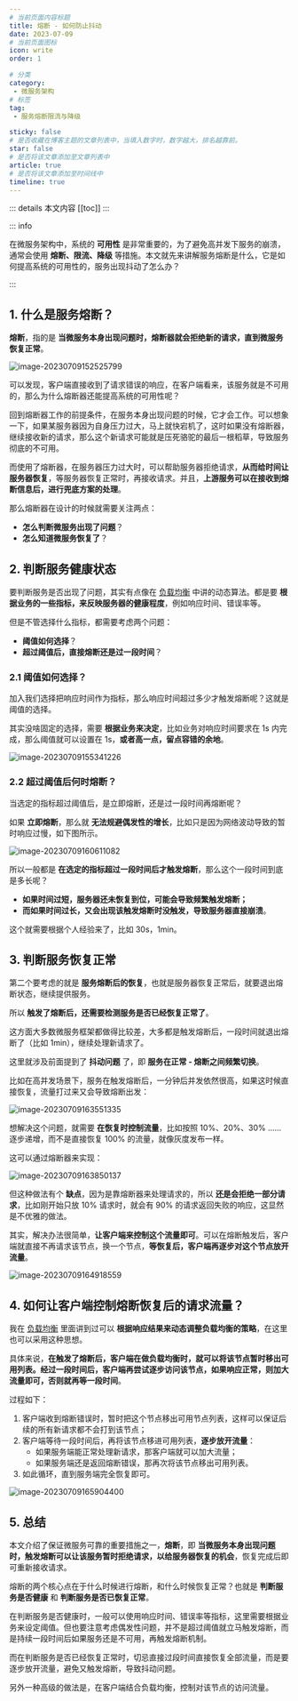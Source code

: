 ```yaml
---
# 当前页面内容标题
title: 熔断 - 如何防止抖动
date: 2023-07-09
# 当前页面图标
icon: write
order: 1

# 分类
category:
 - 微服务架构
# 标签
tag:
 - 服务熔断限流与降级

sticky: false
# 是否收藏在博客主题的文章列表中，当填入数字时，数字越大，排名越靠前。
star: false
# 是否将该文章添加至文章列表中
article: true
# 是否将该文章添加至时间线中
timeline: true
---
```



::: details 本文内容
[[toc]]
:::

::: info

在微服务架构中，系统的 **可用性** 是非常重要的，为了避免高并发下服务的崩溃，通常会使用 **熔断、限流、降级** 等措施。本文就先来讲解服务熔断是什么，它是如何提高系统的可用性的，服务出现抖动了怎么办？

:::

## 1. 什么是服务熔断？

**熔断**，指的是 **当微服务本身出现问题时，熔断器就会拒绝新的请求，直到微服务恢复正常**。

![image-20230709152525799](https://run-notes.oss-cn-beijing.aliyuncs.com/notes/202307091525850.png)

可以发现，客户端直接收到了请求错误的响应，在客户端看来，该服务就是不可用的，那么为什么熔断器还能提高系统的可用性呢？

回到熔断器工作的前提条件，在服务本身出现问题的时候，它才会工作。可以想象一下，如果某服务器因为自身压力过大，马上就快宕机了，这时如果没有熔断器，继续接收新的请求，那么这个新请求可能就是压死骆驼的最后一根稻草，导致服务彻底的不可用。

而使用了熔断器，在服务器压力过大时，可以帮助服务器拒绝请求，**从而给时间让服务器恢复**，等服务器恢复正常时，再接收请求。并且，**上游服务可以在接收到熔断信息后，进行兜底方案的处理**。

那么熔断器在设计的时候就需要关注两点：

- **怎么判断微服务出现了问题**？
- **怎么知道微服务恢复了**？

## 2. 判断服务健康状态

要判断服务是否出现了问题，其实有点像在 [负载均衡](https://aruni.me/studynotes/microservice/load_balance/%E5%B8%B8%E8%A7%81%E8%B4%9F%E8%BD%BD%E5%9D%87%E8%A1%A1%E7%AE%97%E6%B3%95.html) 中讲的动态算法。都是要 **根据业务的一些指标，来反映服务器的健康程度**，例如响应时间、错误率等。

但是不管选择什么指标，都需要考虑两个问题：

- **阈值如何选择**？
- **超过阈值后，直接熔断还是过一段时间**？

### 2.1 阈值如何选择？

加入我们选择把响应时间作为指标，那么响应时间超过多少才触发熔断呢？这就是阈值的选择。

其实没啥固定的选择，需要 **根据业务来决定**，比如业务对响应时间要求在 1s 内完成，那么阈值就可以设置在 1s，**或者高一点，留点容错的余地**。

![image-20230709155341226](https://run-notes.oss-cn-beijing.aliyuncs.com/notes/202307091553358.png)

### 2.2 超过阈值后何时熔断？

当选定的指标超过阈值后，是立即熔断，还是过一段时间再熔断呢？

如果 **立即熔断**，那么就 **无法规避偶发性的增长**，比如只是因为网络波动导致的暂时响应过慢，如下图所示。

![image-20230709160611082](https://run-notes.oss-cn-beijing.aliyuncs.com/notes/202307091606137.png)

所以一般都是 **在选定的指标超过一段时间后才触发熔断**，那么这个一段时间到底是多长呢？

- **如果时间过短，服务器还未恢复到位，可能会导致频繁触发熔断；**
- **而如果时间过长，又会出现该触发熔断时没触发，导致服务器直接崩溃**。

这个就需要根据个人经验来了，比如 30s，1min。

## 3. 判断服务恢复正常

第二个要考虑的就是 **服务熔断后的恢复**，也就是服务器恢复正常后，就要退出熔断状态，继续提供服务。

所以 **触发了熔断后，还需要检测服务是否已经恢复正常了**。

这方面大多数微服务框架都做得比较差，大多都是触发熔断后，一段时间就退出熔断了（比如 1min），继续处理新请求了。

这里就涉及前面提到了 **抖动问题** 了，即 **服务在正常 - 熔断之间频繁切换**。

比如在高并发场景下，服务在触发熔断后，一分钟后并发依然很高，如果这时候直接恢复，流量打过来又会导致熔断出发：

![image-20230709163551335](https://run-notes.oss-cn-beijing.aliyuncs.com/notes/202307091635855.png)

想解决这个问题，就需要 **在恢复时控制流量**，比如按照 10%、20%、30% ...... 逐步递增，而不是直接恢复 100% 的流量，就像灰度发布一样。

这可以通过熔断器来实现：

![image-20230709163850137](https://run-notes.oss-cn-beijing.aliyuncs.com/notes/202307091638999.png)

但这种做法有个 **缺点**，因为是靠熔断器来处理请求的，所以 **还是会拒绝一部分请求**，比如刚开始只放 10% 请求时，就会有 90% 的请求返回失败的响应，这显然是不优雅的做法。

其实，解决办法很简单，**让客户端来控制这个流量即可**。可以在熔断触发后，客户端就直接不再请求该节点，换一个节点，**等恢复后，客户端再逐步对这个节点放开流量**。

![image-20230709164918559](https://run-notes.oss-cn-beijing.aliyuncs.com/notes/202307091649133.png)

## 4. 如何让客户端控制熔断恢复后的请求流量？

我在 [负载均衡](https://aruni.me/studynotes/microservice/load_balance/%E5%B8%B8%E8%A7%81%E8%B4%9F%E8%BD%BD%E5%9D%87%E8%A1%A1%E7%AE%97%E6%B3%95.html) 里面讲到过可以 **根据响应结果来动态调整负载均衡的策略**，在这里也可以采用这种思想。

具体来说，**在触发了熔断后，客户端在做负载均衡时，就可以将该节点暂时移出可用列表。经过一段时间后，客户端再尝试逐步访问该节点，如果响应正常，则加大流量即可，否则就再等一段时间**。

过程如下：

1. 客户端收到熔断错误时，暂时把这个节点移出可用节点列表，这样可以保证后续的所有新请求都不会打到该节点；
2. 客户端等待一段时间后，再将该节点移进可用列表，**逐步放开流量**：
   - 如果服务端能正常处理新请求，那客户端就可以加大流量；
   - 如果服务端还是返回熔断错误，那再次将该节点移出可用列表。
3. 如此循环，直到服务端完全恢复即可。

![image-20230709165904400](https://run-notes.oss-cn-beijing.aliyuncs.com/notes/202307091659479.png)

## 5. 总结

本文介绍了保证微服务可靠的重要措施之一，**熔断**，即 **当微服务本身出现问题时，触发熔断可以让该服务暂时拒绝请求，以给服务器恢复的机会**，恢复完成后即可重新接收请求。

熔断的两个核心点在于什么时候进行熔断，和什么时候恢复正常？也就是 **判断服务是否健康** 和 **判断服务是否已恢复正常**。

在判断服务是否健康时，一般可以使用响应时间、错误率等指标，这里需要根据业务来设定阈值。但也要注意考虑偶发性问题，并不是超过阈值就立马触发熔断，而是持续一段时间后如果服务还是不可用，再触发熔断机制。

而在判断服务是否已经恢复正常时，切忌直接过段时间直接恢复全部流量，而是要逐步放开流量，避免又触发熔断，导致抖动问题。

另外一种高级的做法是，在客户端结合负载均衡，控制对该节点的访问流量。

